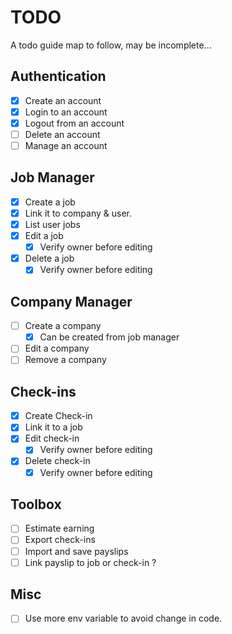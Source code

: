 # TODO

A todo guide map to follow, may be incomplete...

## Authentication

- [x] Create an account
- [x] Login to an account
- [x] Logout from an account
- [ ] Delete an account
- [ ] Manage an account

## Job Manager

- [x] Create a job
- [x] Link it to company & user.
- [x] List user jobs
- [x] Edit a job
  - [x] Verify owner before editing
- [x] Delete a job
  - [x] Verify owner before editing

## Company Manager

- [ ] Create a company
  - [x] Can be created from job manager
- [ ] Edit a company
- [ ] Remove a company

## Check-ins

- [x] Create Check-in
- [x] Link it to a job
- [x] Edit check-in
  - [x] Verify owner before editing
- [x] Delete check-in
  - [x] Verify owner before editing

## Toolbox

- [ ] Estimate earning
- [ ] Export check-ins
- [ ] Import and save payslips
- [ ] Link payslip to job or check-in ?

## Misc

- [ ] Use more env variable to avoid change in code.
